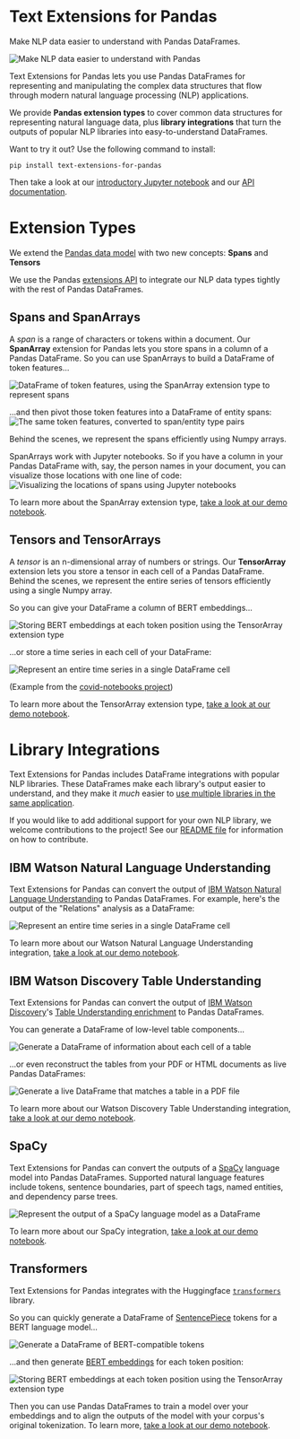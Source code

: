 <!-- Front page of Github pages web site -->

# Text Extensions for Pandas

Make NLP data easier to understand with Pandas DataFrames.

![Make NLP data easier to understand with Pandas](images/before_after.png)

Text Extensions for Pandas lets you use Pandas DataFrames for representing and manipulating the complex data structures that flow through
modern natural language processing (NLP) applications.

We provide **Pandas extension types** to cover common data structures for representing natural language data, plus **library integrations** that turn the outputs of popular NLP libraries into easy-to-understand DataFrames.

Want to try it out? Use the following command to install:

```
pip install text-extensions-for-pandas
```

Then take a look at our [introductory Jupyter notebook](https://nbviewer.jupyter.org/github/CODAIT/text-extensions-for-pandas/blob/master/notebooks/Text_Extensions_for_Pandas_Overview.ipynb)
and our [API documentation](https://text-extensions-for-pandas.readthedocs.io/en/latest/).


# Extension Types

We extend the [Pandas data model](https://pandas.pydata.org/pandas-docs/stable/user_guide/basics.html#basics-dtypes) with two new concepts: **Spans** and **Tensors**

We use the Pandas [extensions API](https://pandas.pydata.org/pandas-docs/stable/development/extending.html#extension-types) to integrate our NLP data types tightly with the rest of Pandas DataFrames.

## Spans and SpanArrays

A *span* is a range of characters or tokens within a document. Our
**SpanArray** extension for Pandas lets you store spans in a column
of a Pandas DataFrame. So you can use SpanArrays to build a DataFrame of token features...

![DataFrame of token features, using the SpanArray extension type to represent
spans](images/token_features.png)

...and then pivot those token features into a DataFrame of entity spans:
![The same token features, converted to span/entity type pairs](images/entity_spans.png)

Behind the scenes, we represent the spans efficiently using Numpy arrays.

SpanArrays work with Jupyter notebooks. So if you have a column in your Pandas
DataFrame with, say, the person names in your document, you can
visualize those locations with one line of code:
![Visualizing the locations of spans using Jupyter notebooks](images/person_locations.png)

To learn more about the SpanArray extension type,
[take a look at our demo notebook](https://nbviewer.jupyter.org/github/CODAIT/text-extensions-for-pandas/blob/master/notebooks/Text_Extensions_for_Pandas_Overview.ipynb#SpanArray).


## Tensors and TensorArrays

A *tensor* is an n-dimensional array of numbers or strings. Our **TensorArray**
extension lets you store a tensor in each cell of a Pandas DataFrame.  Behind
the scenes, we represent the entire series of tensors efficiently using a
single Numpy array. 

So you can give your DataFrame a column of BERT embeddings...

![Storing BERT embeddings at each token position using the TensorArray extension type](images/bert_embeddings.png)

...or store a time series in each cell of your DataFrame:

![Represent an entire time series in a single DataFrame cell](images/timeseries.png)

(Example from the [covid-notebooks project](https://nbviewer.jupyter.org/github/CODAIT/covid-notebooks/blob/master/notebooks/timeseries_us_data.ipynb))

To learn more about the TensorArray extension type,
[take a look at our demo notebook](https://nbviewer.jupyter.org/github/CODAIT/text-extensions-for-pandas/blob/master/notebooks/Text_Extensions_for_Pandas_Overview.ipynb#TensorArray).

# Library Integrations

Text Extensions for Pandas includes DataFrame integrations with popular NLP libraries. These DataFrames make each library's output easier to understand, 
and they make it *much* easier to [use multiple libraries in the same application](https://nbviewer.jupyter.org/github/CODAIT/text-extensions-for-pandas/blob/master/notebooks/Integrate_NLP_Libraries.ipynb).

If you would like to add additional support for your own NLP library, we welcome contributions to the project! See our [README file](https://github.com/CODAIT/text-extensions-for-pandas#contributing) for information on how to contribute.  <!-- TODO: add link to CONTRIBUTING.md file when we have one. -->

## IBM Watson Natural Language Understanding

Text Extensions for Pandas can convert the output of [IBM Watson Natural Language Understanding](https://www.ibm.com/cloud/watson-natural-language-understanding) to Pandas DataFrames. For example, here's the output of the "Relations" analysis as a DataFrame:

![Represent an entire time series in a single DataFrame cell](images/nlu_relations.png)

To learn more about our Watson Natural Language Understanding integration, 
[take a look at our demo notebook](https://nbviewer.jupyter.org/github/CODAIT/text-extensions-for-pandas/blob/master/notebooks/Analyze_Text.ipynb).

## IBM Watson Discovery Table Understanding

Text Extensions for Pandas can convert the output of [IBM Watson Discovery](https://www.ibm.com/cloud/watson-discovery)'s [Table Understanding enrichment](https://cloud.ibm.com/docs/discovery-data?topic=discovery-data-understanding_tables) to Pandas DataFrames.

You can generate a DataFrame of low-level table components...

![Generate a DataFrame of information about each cell of a table](images/table_cells.png)

...or even reconstruct the tables from your PDF or HTML documents as live Pandas DataFrames:

![Generate a live DataFrame that matches a table in a PDF file](images/table_to_df.png)

To learn more about our Watson Discovery Table Understanding integration, 
[take a look at our demo notebook](https://nbviewer.jupyter.org/github/CODAIT/text-extensions-for-pandas/blob/master/notebooks/Understand_Tables.ipynb).



## SpaCy

Text Extensions for Pandas can convert the outputs of a [SpaCy](https://spacy.io/) language model into Pandas DataFrames. Supported natural language features include tokens, sentence boundaries, part of speech tags, named entities, and dependency parse trees.

![Represent the output of a SpaCy language model as a DataFrame](images/spacy_features.png)

To learn more about our SpaCy integration, 
[take a look at our demo notebook](https://nbviewer.jupyter.org/github/CODAIT/text-extensions-for-pandas/blob/master/notebooks/Integrate_NLP_Libraries.ipynb#Extract-Additional-Features-with-SpaCy-).


## Transformers

Text Extensions for Pandas integrates with the Huggingface [`transformers`](https://github.com/huggingface/transformers) library.

So you can quickly generate a DataFrame of [SentencePiece](https://github.com/google/sentencepiece) tokens for a BERT language model...

![Generate a DataFrame of BERT-compatible tokens](images/bert_tokens.png)

...and then generate [BERT embeddings](https://en.wikipedia.org/wiki/BERT_(language_model)) for each token position:

![Storing BERT embeddings at each token position using the TensorArray extension type](images/bert_embeddings.png)


Then you can use Pandas DataFrames to train a model over your embeddings and to align the outputs of the model with your corpus's original tokenization. To learn more, 
[take a look at our demo notebook](https://nbviewer.jupyter.org/github/CODAIT/text-extensions-for-pandas/blob/master/notebooks/Model_Training_with_BERT.ipynb).


